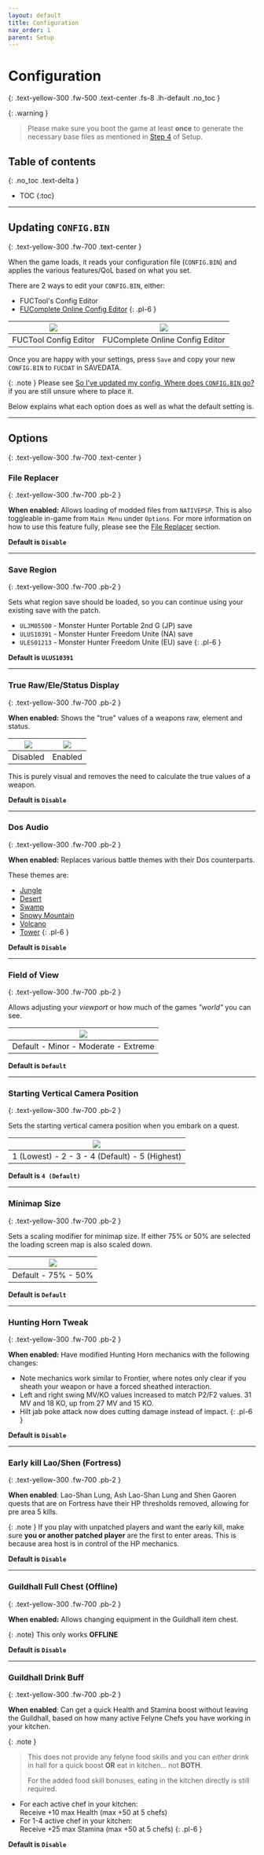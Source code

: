 ```yaml
---
layout: default
title: Configuration
nav_order: 1
parent: Setup
---
```


# Configuration
{: .text-yellow-300 .fw-500 .text-center .fs-8 .lh-default .no_toc }

{: .warning }
>Please make sure you boot the game at least **once** to generate the necessary base files as mentioned in [Step 4](/docs/setup.html#step-4-start-the-game) of Setup.

## Table of contents
{: .no_toc .text-delta }

- TOC
{:toc}

---

## Updating `CONFIG.BIN`
{: .text-yellow-300 .fw-700 .text-center }
<br>

When the game loads, it reads your configuration file (`CONFIG.BIN`) and applies the various features/QoL based on what you set.

There are 2 ways to edit your `CONFIG.BIN`, either:

* FUCTool's Config Editor
* [FUComplete Online Config Editor](/assets/config_editor.html)
{: .pl-6 }

| <a href="/assets/images/fuctool_config.png" target="_blank"><img src="/assets/images/fuctool_config.png"></a> | <a href="/assets/images/foce_config.png" target="_blank"><img src="/assets/images/foce_config.png"></a> |
|:---:|:---:|
| FUCTool Config Editor | FUComplete Online Config Editor |

Once you are happy with your settings, press `Save` and copy your new `CONFIG.BIN` to `FUCDAT` in SAVEDATA. 

{: .note }
Please see [So I’ve updated my config, Where does `CONFIG.BIN` go?](/docs/faq.html#so-ive-updated-my-config-where-does-configbin-go) if you are still unsure where to place it.

Below explains what each option does as well as what the default setting is.

---

## Options
{: .text-yellow-300 .fw-700 .text-center }

### File Replacer
{: .text-yellow-300 .fw-700 .pb-2 }

**When enabled:** Allows loading of modded files from `NATIVEPSP`. This is also toggleable in-game from `Main Menu` under `Options`. For more information on how to use this feature fully, please see the [File Replacer](/docs/fuctool/file_replacer.html) section.

**Default is `Disable`**

---

### Save Region
{: .text-yellow-300 .fw-700 .pb-2 }

Sets what region save should be loaded, so you can continue using your existing save with the patch.

* `ULJM05500` - Monster Hunter Portable 2nd G (JP) save
* `ULUS10391` - Monster Hunter Freedom Unite (NA) save
* `ULES01213` - Monster Hunter Freedom Unite (EU) save
{: .pl-6 }

**Default is `ULUS10391`**

---

### True Raw/Ele/Status Display
{: .text-yellow-300 .fw-700 .pb-2 }

**When enabled:** Shows the "true" values of a weapons raw, element and status.

| <a href="/assets/images/config_editor/true_raw_d.png" target="_blank"><img src="/assets/images/config_editor/true_raw_d.png"></a> | <a href="/assets/images/config_editor/true_raw_e.png" target="_blank"><img src="/assets/images/config_editor/true_raw_e.png"></a> |
|:---:|:---:|
| Disabled | Enabled |

This is purely visual and removes the need to calculate the true values of a weapon.

**Default is `Disable`**

---

### Dos Audio
{: .text-yellow-300 .fw-700 .pb-2 }

**When enabled:** Replaces various battle themes with their Dos counterparts. 

These themes are:

* [Jungle](https://youtu.be/wP1Tiq74gWs)
* [Desert](https://youtu.be/Hjf1QfiTBbY)
* [Swamp](https://youtu.be/ZRQT-QYB0_I)
* [Snowy Mountain](https://youtu.be/7T0Vp7okMhE)
* [Volcano](https://youtu.be/vHSCNxTjX1c)
* [Tower](https://youtu.be/f5ZNBm9EuEc)
{: .pl-6 }

**Default is `Disable`**

---

### Field of View
{: .text-yellow-300 .fw-700 .pb-2 }

Allows adjusting your *viewport* or how much of the games *"world"* you can see.

| <a href="/assets/images/FoV.webp" target="_blank"><img src="/assets/images/FoV.webp"></a> |
|:---:|
| Default - Minor - Moderate - Extreme |

**Default is `Default`**

---

### Starting Vertical Camera Position
{: .text-yellow-300 .fw-700 .pb-2 }

Sets the starting vertical camera position when you embark on a quest.

| <a href="/assets/images/vert_cam_setting.webp" target="_blank"><img src="/assets/images/vert_cam_setting.webp"></a> |
|:---:|
| 1 (Lowest) - 2 - 3 - 4 (Default) - 5 (Highest) |

**Default is `4 (Default)`**

---

### Minimap Size
{: .text-yellow-300 .fw-700 .pb-2 }

Sets a scaling modifier for minimap size. If either 75% or 50% are selected the loading screen map is also scaled down.

| <a href="/assets/images/Minimap.webp" target="_blank"><img src="/assets/images/Minimap.webp"></a> |
|:---:|
| Default - 75% - 50% |

**Default is `Default`**

---

### Hunting Horn Tweak
{: .text-yellow-300 .fw-700 .pb-2 }

**When enabled:** Have modified Hunting Horn mechanics with the following changes:

* Note mechanics work similar to Frontier, where notes only clear if you sheath your weapon or have a forced sheathed interaction.
* Left and right swing MV/KO values increased to match P2/F2 values. 31 MV and 18 KO, up from 27 MV and 15 KO.
* Hilt jab poke attack now does cutting damage instead of impact.
{: .pl-6 }

**Default is `Disable`**

---

### Early kill Lao/Shen (Fortress)
{: .text-yellow-300 .fw-700 .pb-2 }

**When enabled**: Lao-Shan Lung, Ash Lao-Shan Lung and Shen Gaoren quests that are on Fortress have their HP thresholds removed, allowing for pre area 5 kills.

{: .note }
If you play with unpatched players and want the early kill, make sure **you or another patched player** are the first to enter areas. This is because area host is in control of the HP mechanics.

**Default is `Disable`**

---

### Guildhall Full Chest (Offline)
{: .text-yellow-300 .fw-700 .pb-2 }

**When enabled:** Allows changing equipment in the Guildhall item chest.

{: .note}
This only works **OFFLINE**

**Default is `Disable`**

---

### Guildhall Drink Buff
{: .text-yellow-300 .fw-700 .pb-2 }

**When enabled**: Can get a quick Health and Stamina boost without leaving the Guildhall, based on how many active Felyne Chefs you have working in your kitchen.

{: .note }
>This does not provide any felyne food skills and you can *either* drink in hall for a quick boost **OR** eat in kitchen... not **BOTH**.
>
>For the added food skill bonuses, eating in the kitchen directly is still required. 

* For each active chef in your kitchen:<br>Receive +10 max Health (max +50 at 5 chefs)
* For 1-4 active chef in your kitchen:<br>Receive +25 max Stamina (max +50 at 5 chefs)
{: .pl-6 }

**Default is `Disable`**
